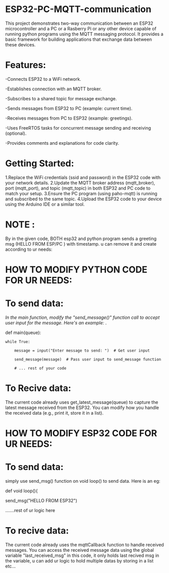 # ESP32-PC-MQTT-communication
This project demonstrates two-way communication between an ESP32 microcontroller and a PC or a Rasberry Pi or any other device capable of running python programs using the MQTT messaging protocol. 
It provides a basic framework for building applications that exchange data between these devices.

# Features:
-Connects ESP32 to a WiFi network.

-Establishes connection with an MQTT broker.

-Subscribes to a shared topic for message exchange.

-Sends messages from ESP32 to PC (example: current time).

-Receives messages from PC to ESP32 (example: greetings).

-Uses FreeRTOS tasks for concurrent message sending and receiving (optional).

-Provides comments and explanations for code clarity.

# Getting Started:

1.Replace the WiFi credentials (ssid and password) in the ESP32 code with your network details.
2.Update the MQTT broker address (mqtt_broker), port (mqtt_port), and topic (mqtt_topic) in both ESP32 and PC code to match your setup.
3.Ensure the PC program (using paho-mqtt) is running and subscribed to the same topic.
4.Upload the ESP32 code to your device using the Arduino IDE or a similar tool.

# NOTE :
By in the given code, BOTH esp32 and python program sends a greeting msg (HELLO FROM ESP/PC ) with timestamp. u can remove it and create according to ur needs:

# HOW TO MODIFY PYTHON CODE FOR UR NEEDS:
# To send data:
*In the main function, modify the "send_message()" function call to accept user input for the message. Here's an example:*
.

def main(queue):

    while True:
    
        message = input("Enter message to send: ")  # Get user input
        
        send_message(message)  # Pass user input to send_message function
        
        # ... rest of your code


# To Recive data:
The current code already uses get_latest_message(queue) to capture the latest message received from the ESP32. You can modify how you handle the received data (e.g., print it, store it in a list).

# HOW TO MODIFY ESP32 CODE FOR UR NEEDS:
# To send data:
simply use send_msg() function on void loop() to send data. Here is an eg:

def void loop(){

  send_msg("HELLO FROM ESP32")
  
 .......rest of ur logic here

# To recive data:
The current code already uses the mqttCallback function to handle received messages. You can access the received message data using the global variable "last_received_msg"
 in this code, it only holds last recived msg in the variable, u can add ur logic to hold multiple datas by storing in a list etc...
 
